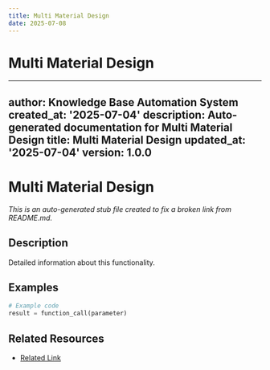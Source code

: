 ```yaml
---
title: Multi Material Design
date: 2025-07-08
---
```


# Multi Material Design

---
author: Knowledge Base Automation System
created_at: '2025-07-04'
description: Auto-generated documentation for Multi Material Design
title: Multi Material Design
updated_at: '2025-07-04'
version: 1.0.0
---

# Multi Material Design

*This is an auto-generated stub file created to fix a broken link from README.md.*

## Description

Detailed information about this functionality.

## Examples

```python
# Example code
result = function_call(parameter)
```

## Related Resources

- [Related Link](./related_resource.md)
